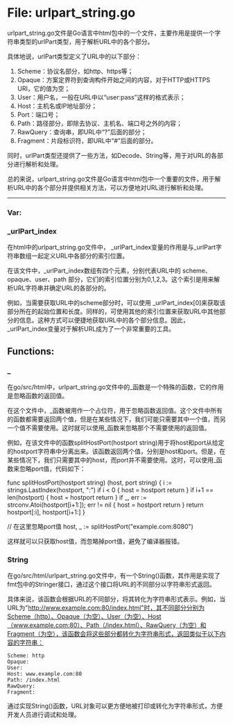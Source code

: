 # File: urlpart_string.go

urlpart_string.go文件是Go语言中html包中的一个文件，主要作用是提供一个字符串类型的urlPart类型，用于解析URL中的各个部分。

具体地说，urlPart类型定义了URL中的以下部分：

1. Scheme：协议名部分，如http、https等；
2. Opaque：方案定界符到查询构件开始之间的内容，对于HTTP或HTTPS URI，它的值为空；
3. User：用户名，一般在URL中以“user:pass”这样的格式表示；
4. Host：主机名或IP地址部分；
5. Port：端口号；
6. Path：路径部分，即除去协议、主机名、端口号之外的内容；
7. RawQuery：查询串，即URL中“?”后面的部分；
8. Fragment：片段标识符，即URL中“#”后面的部分。

同时，urlPart类型还提供了一些方法，如Decode、String等，用于对URL的各部分进行解析和处理。

总的来说，urlpart_string.go文件是Go语言中html包中一个重要的文件，用于解析URL中的各个部分并提供相关方法，可以方便地对URL进行解析和处理。




---

### Var:

### _urlPart_index

在html中的urlpart_string.go文件中， _urlPart_index变量的作用是与_urlPart字符串数组一起定义URL中各部分的索引位置。 

在该文件中，_urlPart_index数组有四个元素，分别代表URL中的 scheme、opaque、user、path 部分，它们的索引位置分别为0,1,2,3。这个索引是用来解析URL字符串并确定URL的各部分的。

例如，当需要获取URL中的scheme部分时，可以使用 _urlPart_index[0]来获取该部分所在的起始位置和长度。同样的，可使用其他的索引位置来获取URL中其他部分的信息。这种方式可以便捷地获取URL中的各个部分信息。因此， _urlPart_index变量对于解析URL成为了一个非常重要的工具。



## Functions:

### _

在go/src/html中，urlpart_string.go文件中的_函数是一个特殊的函数，它的作用是忽略函数的返回值。

在这个文件中，_函数被用作一个占位符，用于忽略函数返回值。这个文件中所有的函数都需要返回两个值，但是在某些情况下，我们可能只需要其中一个值，而另一个值不需要使用。这时就可以使用_函数来忽略那个不需要使用的返回值。

例如，在该文件中的函数splitHostPort(hostport string)用于将host和port从给定的hostport字符串中分离出来。该函数返回两个值，分别是host和port。但是，在某些情况下，我们只需要其中的host，而port并不需要使用。这时，可以使用_函数来忽略port值，代码如下：

func splitHostPort(hostport string) (host, port string) {
    i := strings.LastIndex(hostport, ":")
    if i < 0 {
        host = hostport
        return
    }
    if i+1 == len(hostport) {
        host = hostport
        return
    }
    if _, err := strconv.Atoi(hostport[i+1:]); err != nil {
        host = hostport
        return
    }
    return hostport[:i], hostport[i+1:]
}

// 在这里忽略port值
host, _ := splitHostPort("example.com:8080")

这样就可以只获取host值，而忽略掉port值，避免了编译器报错。



### String

在go/src/html/urlpart_string.go文件中，有一个String()函数，其作用是实现了fmt包中的Stringer接口，通过这个接口将URL的不同部分以字符串形式返回。

具体来说，该函数会根据URL的不同部分，将其转化为字符串形式表示。例如，当URL为"http://www.example.com:80/index.html"时，其不同部分分别为Scheme（http）、Opaque（为空）、User（为空）、Host（www.example.com:80）、Path（/index.html）、RawQuery（为空）和Fragment（为空），该函数会将这些部分都转化为字符串形式，返回类似于以下内容的字符串：

```
Scheme: http
Opaque: 
User: 
Host: www.example.com:80
Path: /index.html
RawQuery: 
Fragment: 
```

通过实现String()函数，URL对象可以更方便地被打印或转化为字符串形式，方便开发人员进行调试和处理。



